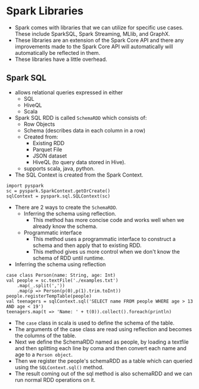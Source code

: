 # Spark Libraries
- Spark comes with libraries that we can utilize for specific use cases. These include SparkSQL, Spark Streaming, MLlib, and GraphX.
- These libraries are an extension of the Spark Core API and there any improvements made to the Spark Core API will automatically will automatically be reflected in them.
- These libraries have a little overhead.
## Spark SQL
- allows relational queries expressed in either
    - SQL
    - HiveQL
    - Scala
- Spark SQL RDD is called `SchemaRDD` which consists of:
    - Row Objects
    - Schema (describes data in each column in a row)
    - Created from:
        - Existing RDD
        - Parquet File
        - JSON dataset
        - HiveQL (to query data stored in Hive).
    - supports scala, java, python.
- The SQL Context is created from the Spark Context.
```
import pyspark
sc = pyspark.SparkContext.getOrCreate()
sqlContext = pyspark.sql.SQLContext(sc)
```
- There are 2 ways to create the `SchemaRDD`.
    - Inferring the schema using reflection.
        - This method has more concise code and works well when we already know the schema.
    - Programmatic interface
        - This method uses a programmatic interface to construct a schema and then apply that to existing RDD.
        - This method gives us more control when we don't know the schema of RDD until runtime.
- Inferring the schema using reflection
```
case class Person(name: String, age: Int)
val people = sc.textFile('./examples.txt')
    .map(_.split(','))
    .map(p => Person(p(0),p(1).trim.toInt))
people.registerTempTable(people)
val teenagers = sqlContext.sql('SELECT name FROM people WHERE age > 13 AND age < 19')
teenagers.map(t => 'Name: ' + t(0)).collect().foreach(println)
```

- The `case` class in scala is used to define the schema of the table.
- The arguments of the case class are read using reflection and becomes the columns of the table.
- Next we define the SchemaRDD named as people, by loading a textfile and then splitting each line by coma and then convert each name and age to a `Person object`.
- Then we register the people's schemaRDD as a table which can queried using the `SQLContext.sql()` method.
- The result coming out of the sql method is also schemaRDD and we can run normal RDD operations on it.